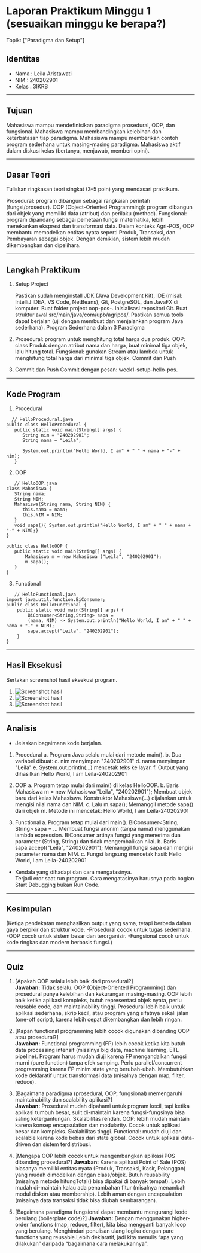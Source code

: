 # Laporan Praktikum Minggu 1 (sesuaikan minggu ke berapa?)
Topik: ["Paradigma dan Setup"]

## Identitas
- Nama  : Leila Aristawati
- NIM   : 240202901
- Kelas : 3IKRB

---

## Tujuan
Mahasiswa mampu mendefinisikan paradigma prosedural, OOP, dan fungsional.
Mahasiswa mampu membandingkan kelebihan dan keterbatasan tiap paradigma.
Mahasiswa mampu memberikan contoh program sederhana untuk masing-masing paradigma.
Mahasiswa aktif dalam diskusi kelas (bertanya, menjawab, memberi opini).

---

## Dasar Teori
Tuliskan ringkasan teori singkat (3–5 poin) yang mendasari praktikum.  

Prosedural: program dibangun sebagai rangkaian perintah (fungsi/prosedur).
OOP (Object-Oriented Programming): program dibangun dari objek yang memiliki data (atribut) dan perilaku (method).
Fungsional: program dipandang sebagai pemetaan fungsi matematika, lebih menekankan ekspresi dan transformasi data.
Dalam konteks Agri-POS, OOP membantu memodelkan entitas nyata seperti Produk, Transaksi, dan Pembayaran sebagai objek. Dengan demikian, sistem lebih mudah dikembangkan dan dipelihara.

---

## Langkah Praktikum
1. Setup Project

   Pastikan sudah menginstall JDK (Java Development Kit), IDE (misal: IntelliJ IDEA, VS Code, NetBeans), Git, PostgreSQL, dan JavaFX di komputer.
   Buat folder project oop-pos-<nim>.
   Inisialisasi repositori Git.
   Buat struktur awal src/main/java/com/upb/agripos/.
   Pastikan semua tools dapat berjalan (uji dengan membuat dan menjalankan program Java sederhana).
   Program Sederhana dalam 3 Paradigma

2. Prosedural: program untuk menghitung total harga dua produk.
   OOP: class Produk dengan atribut nama dan harga, buat minimal tiga objek, lalu hitung total.
   Fungsional: gunakan Stream atau lambda untuk menghitung total harga dari minimal tiga objek.
   Commit dan Push

3. Commit dan Push
   Commit dengan pesan: week1-setup-hello-pos.

---

## Kode Program  

1. Procedural
```
  // HelloProcedural.java
public class HelloProcedural {
   public static void main(String[] args) {
      String nim = "240202901";
      String nama = "Leila";
      
      System.out.println("Hello World, I am" + " " + nama + "-" + nim);
   }
```
2. OOP 
```
   // HelloOOP.java
class Mahasiswa {
   String nama;
   String NIM;
   Mahasiswa(String nama, String NIM) {
      this.nama = nama;
      this.NIM = NIM;
   }
   void sapa(){ System.out.println("Hello World, I am" + " " + nama + "-" + NIM);}
}

public class HelloOOP {
   public static void main(String[] args) {
       Mahasiswa m = new Mahasiswa ("Leila", "240202901");
       m.sapa();
   }
}
```
3. Functional
```
   // HelloFunctional.java
import java.util.function.BiConsumer;
public class HelloFunctional {
    public static void main(String[] args) {
        BiConsumer<String,String> sapa =
        (nama, NIM) -> System.out.println("Hello World, I am" + " " + nama + "-" + NIM);
        sapa.accept("Leila", "240202901");
    }
}
```
---

## Hasil Eksekusi
Sertakan screenshot hasil eksekusi program.  
1. ![Screenshot hasil](./screenshots/HasilFunctional.png)
2. ![Screenshot hasil](./screenshots/HasilOOP.png)
3. ![Screenshot hasil](./screenshots/HasilProcedural.png)

---

## Analisis
- Jelaskan bagaimana kode berjalan.
1. Procedural
   a. Program Java selalu mulai dari metode main().
   b. Dua variabel dibuat:
   c. nim menyimpan "240202901"
   d. nama menyimpan "Leila"
   e. System.out.println(...) mencetak teks ke layar.
   f. Output yang dihasilkan Hello World, I am Leila-240202901

2. OOP
   a. Program tetap mulai dari main() di kelas HelloOOP.
   b. Baris Mahasiswa m = new Mahasiswa("Leila", "240202901");
         Membuat objek baru dari kelas Mahasiswa.
         Konstruktor Mahasiswa(...) dijalankan untuk mengisi nilai nama dan NIM.
   c. Lalu m.sapa();
         Memanggil metode sapa() dari objek m.
         Metode ini mencetak:
            Hello World, I am Leila-240202901

3. Functional
   a. Program tetap mulai dari main().
         BiConsumer<String, String> sapa = ...
         Membuat fungsi anonim (tanpa nama) menggunakan lambda expression.
         BiConsumer artinya fungsi yang menerima dua parameter (String, String) dan tidak mengembalikan nilai.
   b. Baris sapa.accept("Leila", "240202901");
         Memanggil fungsi sapa dan mengisi parameter nama dan NIM.
   c. Fungsi langsung mencetak hasil:
         Hello World, I am Leila-240202901

- Kendala yang dihadapi dan cara mengatasinya.  
   Terjadi eror saat run program. Cara mengatasinya harusnya pada bagian Start Debugging bukan Run Code.

---

## Kesimpulan
(Ketiga pendekatan menghasilkan output yang sama, tetapi berbeda dalam gaya berpikir dan struktur kode.
-Prosedural cocok untuk tugas sederhana.
-OOP cocok untuk sistem besar dan terorganisir.
-Fungsional cocok untuk kode ringkas dan modern berbasis fungsi.)

---

## Quiz
1. [Apakah OOP selalu lebih baik dari prosedural?]  
   **Jawaban:** Tidak selalu. OOP (Object-Oriented Programming) dan prosedural punya kelebihan dan kekurangan masing-masing. OOP lebih baik ketika aplikasi kompleks, butuh representasi objek nyata, perlu reusable code, dan maintainability tinggi. Prosedural lebih baik untuk aplikasi sederhana, skrip kecil, atau program yang sifatnya sekali jalan (one-off script), karena lebih cepat dikembangkan dan lebih ringan. 

2. [Kapan functional programming lebih cocok digunakan dibanding OOP atau prosedural?]  
   **Jawaban:** Functional programming (FP) lebih cocok ketika kita butuh data processing intensif (misalnya big data, machine learning, ETL pipeline). Program harus mudah diuji karena FP mengandalkan fungsi murni (pure function) tanpa efek samping. Perlu parallel/concurrent programming karena FP minim state yang berubah-ubah. Membutuhkan kode deklaratif untuk transformasi data (misalnya dengan map, filter, reduce). 

3. [Bagaimana paradigma (prosedural, OOP, fungsional) memengaruhi maintainability dan scalability aplikasi?]  
   **Jawaban:** Prosedural:mudah dipahami untuk program kecil, tapi ketika aplikasi tumbuh besar, sulit di-maintain karena fungsi-fungsinya bisa saling ketergantungan. Skalabilitas rendah. OOP: lebih mudah maintain karena konsep encapsulation dan modularity. Cocok untuk aplikasi besar dan kompleks. Skalabilitas tinggi. Functional: mudah diuji dan scalable karena kode bebas dari state global. Cocok untuk aplikasi data-driven dan sistem terdistribusi.
4. [Mengapa OOP lebih cocok untuk mengembangkan aplikasi POS dibanding prosedural?]
   **Jawaban:** Karena aplikasi Point of Sale (POS) biasanya memiliki entitas nyata (Produk, Transaksi, Kasir, Pelanggan) yang mudah dimodelkan dengan class/objek. Butuh reusability (misalnya metode hitungTotal() bisa dipakai di banyak tempat). Lebih mudah di-maintain kalau ada penambahan fitur (misalnya menambah modul diskon atau membership). Lebih aman dengan encapsulation (misalnya data transaksi tidak bisa diubah sembarangan).
5. [Bagaimana paradigma fungsional dapat membantu mengurangi kode berulang (boilerplate code)?]
    **Jawaban:** Dengan menggunakan higher-order functions (map, reduce, filter), kita bisa mengganti banyak loop yang berulang. Menghindari penulisan ulang logika dengan pure functions yang reusable.Lebih deklaratif, jadi kita menulis “apa yang dilakukan” daripada “bagaimana cara melakukannya”.
